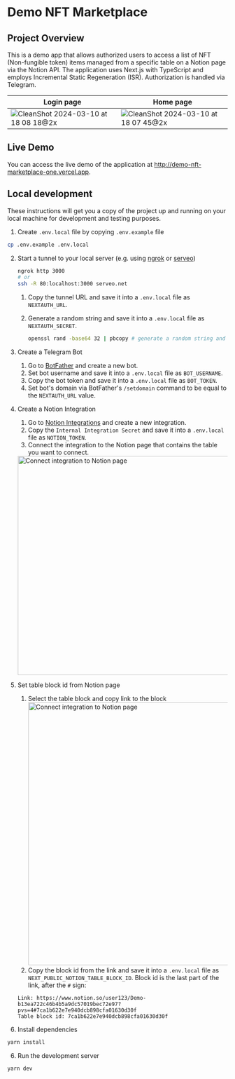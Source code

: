# Demo NFT Marketplace

## Project Overview

This is a demo app that allows authorized users to access a list of NFT (Non-fungible token) items managed from a specific table on a Notion page via the Notion API. The application uses Next.js with TypeScript and employs Incremental Static Regeneration (ISR). Authorization is handled via Telegram.

| Login page | Home page |
| ----- | --------- |
| ![CleanShot 2024-03-10 at 18 08 18@2x](https://github.com/drankou/demo-nft-marketplace/assets/25752851/c6ca8041-27a6-404b-82d1-5f3520371871)| ![CleanShot 2024-03-10 at 18 07 45@2x](https://github.com/drankou/demo-nft-marketplace/assets/25752851/2fc131e2-f71d-4a1d-9402-067bc00d4c78)|

## Live Demo

You can access the live demo of the application at http://demo-nft-marketplace-one.vercel.app.

## Local development

These instructions will get you a copy of the project up and running on your local machine for development and testing purposes.

1. Create `.env.local` file by copying `.env.example` file

```bash
cp .env.example .env.local
```

2. Start a tunnel to your local server (e.g. using [ngrok](https://ngrok.com/) or [serveo](https://serveo.net/))

   ```bash
   ngrok http 3000
   # or
   ssh -R 80:localhost:3000 serveo.net
   ```

   1. Copy the tunnel URL and save it into a `.env.local` file as `NEXTAUTH_URL`.
   2. Generate a random string and save it into a `.env.local` file as `NEXTAUTH_SECRET`.

      ```bash
      openssl rand -base64 32 | pbcopy # generate a random string and copy it to the clipboard (macOS)
      ```

3. Create a Telegram Bot

   1. Go to [BotFather](https://t.me/botfather) and create a new bot.
   2. Set bot username and save it into a `.env.local` file as `BOT_USERNAME`.
   3. Copy the bot token and save it into a `.env.local` file as `BOT_TOKEN`.
   4. Set bot's domain via BotFather's `/setdomain` command to be equal to the `NEXTAUTH_URL` value.

4. Create a Notion Integration

   1. Go to [Notion Integrations](https://www.notion.so/my-integrations) and create a new integration.
   2. Copy the `Internal Integration Secret` and save it into a `.env.local` file as `NOTION_TOKEN`.
   3. Connect the integration to the Notion page that contains the table you want to connect.
     <img width="500" alt="Connect integration to Notion page" src="https://github.com/drankou/demo-nft-marketplace/assets/25752851/964a0992-81a1-494d-b8e7-5703ff22c338">

5. Set table block id from Notion page

   1. Select the table block and copy link to the block
      <img width="600" alt="Connect integration to Notion page" src="https://github.com/drankou/demo-nft-marketplace/assets/25752851/9db45796-c901-4801-b8b6-0dc27c662ff0">
   2. Copy the block id from the link and save it into a `.env.local` file as `NEXT_PUBLIC_NOTION_TABLE_BLOCK_ID`. Block id is the last part of the link, after the `#` sign:

   ```
   Link: https://www.notion.so/user123/Demo-b13ea722c46b4b5a9dc57019bec72e97?pvs=4#7ca1b622e7e940dcb898cfa01630d30f
   Table block id: 7ca1b622e7e940dcb898cfa01630d30f
   ```

6. Install dependencies

```bash
yarn install
```

6. Run the development server

```bash
yarn dev
```
